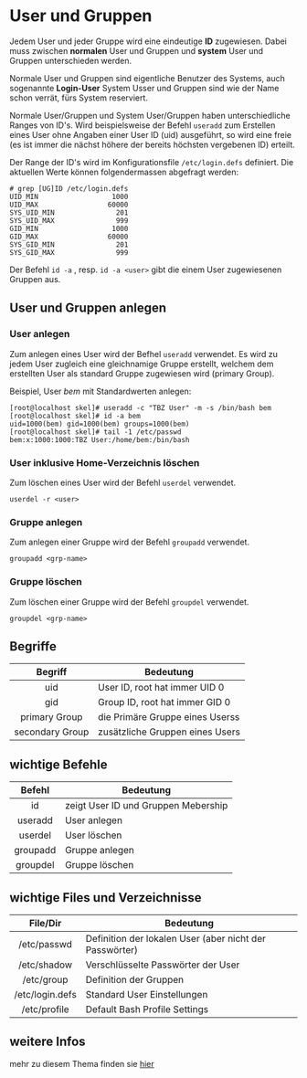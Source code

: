 [1]: https://www.tuxcademy.org/download/de/lxk1/lxk1-de-manual.pdf#chapter.324

# User und Gruppen

Jedem User und jeder Gruppe wird eine eindeutige **ID** zugewiesen. Dabei muss zwischen **normalen**
User und Gruppen und **system** User und Gruppen unterschieden werden.

Normale User und Gruppen sind eigentliche Benutzer des Systems, auch sogenannte **Login-User**
System Usser und Gruppen sind wie der Name schon verrät, fürs System reserviert.

Normale User/Gruppen und System User/Gruppen haben unterschiedliche Ranges von ID's. Wird beispielsweise der Befehl `useradd` zum Erstellen eines User ohne Angaben einer User ID (uid) ausgeführt, so wird eine freie (es ist immer die nächst höhere der bereits höchsten vergebenen ID) erteilt.  

Der Range der ID's wird im Konfigurationsfile `/etc/login.defs` definiert. Die aktuellen Werte können
folgendermassen abgefragt werden:

```
# grep [UG]ID /etc/login.defs
UID_MIN                  1000
UID_MAX                 60000
SYS_UID_MIN               201
SYS_UID_MAX               999
GID_MIN                  1000
GID_MAX                 60000
SYS_GID_MIN               201
SYS_GID_MAX               999
```

Der Befehl `id -a` , resp. `id -a <user>` gibt die einem User zugewiesenen Gruppen aus.

## User und Gruppen anlegen

### User anlegen

Zum anlegen eines User wird der Befhel `useradd` verwendet. Es wird zu jedem User
zugleich eine gleichnamige Gruppe erstellt, welchem dem erstellten User als standard Gruppe
zugewiesen wird (primary Group).

Beispiel, User *bem* mit Standardwerten anlegen:
```
[root@localhost skel]# useradd -c "TBZ User" -m -s /bin/bash bem
[root@localhost skel]# id -a bem
uid=1000(bem) gid=1000(bem) groups=1000(bem)
[root@localhost skel]# tail -1 /etc/passwd
bem:x:1000:1000:TBZ User:/home/bem:/bin/bash
```

### User inklusive Home-Verzeichnis löschen
Zum löschen eines User wird der Befehl `userdel` verwendet.

`userdel -r <user>`

### Gruppe anlegen
Zum anlegen einer Gruppe wird der Befehl `groupadd` verwendet.

`groupadd <grp-name>`

### Gruppe löschen
Zum löschen einer Gruppe wird der Befehl `groupdel` verwendet.

`groupdel <grp-name>`

## Begriffe
|Begriff|Bedeutung|
|:--:|--|
|uid|User ID, root hat immer UID 0|
|gid|Group ID, root hat immer GID 0|
|primary Group| die Primäre Gruppe eines Userss|
|secondary Group|zusätzliche Gruppen eines Users|

## wichtige Befehle
|Befehl | Bedeutung|
|:--:|--|
|id|zeigt User ID und Gruppen Mebership|
|useradd|User anlegen|
|userdel|User löschen|
|groupadd|Gruppe anlegen|
|groupdel|Gruppe löschen|

## wichtige Files und Verzeichnisse
|File/Dir | Bedeutung|
|:--:|--|
|/etc/passwd|Definition der lokalen User (aber nicht der Passwörter)|
|/etc/shadow|Verschlüsselte Passwörter der User|
|/etc/group|Definition der Gruppen|
|/etc/login.defs|Standard User Einstellungen|
|/etc/profile|Default Bash Profile Settings|

## weitere Infos
mehr zu diesem Thema finden sie [hier][1]
